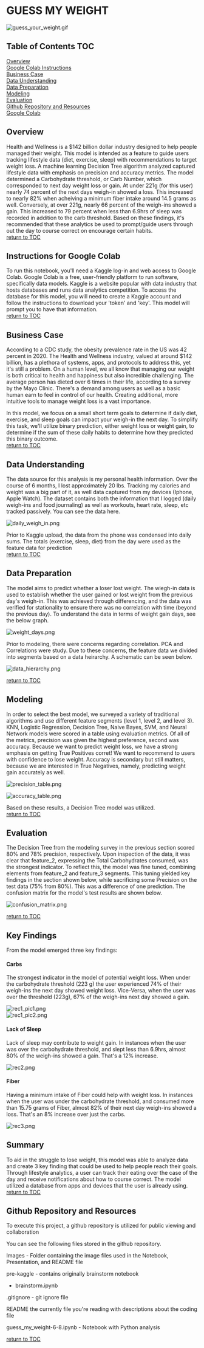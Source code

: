 # GUESS MY WEIGHT 

![guess_your_weight.gif](images/guess_your_weight.gif)

## Table of Contents TOC
[Overview](#overview)<br />
[Google Colab Instructions](#instructions-for-google-colab)<br />
[Business Case](#business-case)<br />
[Data Understanding](#data-understanding)<br />
[Data Preparation](#data-preparation)<br />
[Modeling](#modeling)<br />
[Evaluation](#evaluation)<br />
[Github Repository and Resources](#github-repository-and-resources)<br />
[Google Colab](https://colab.research.google.com/github/bennettandrewm/guess_my_weight/blob/master/guess_my_weight_notebook.ipynb)<br />


## Overview
Health and Wellness is a $142 billion dollar industry designed to help people managed their weight. This model is intended as a feature to guide users tracking lifestyle data (diet, exercise, sleep) with recommendations to target weight loss.  A machine learning Decision Tree algorithm analyzed captured lifestyle data with emphasis on precision and accuracy metrics. The model determined a Carbohydrate threshold, or Carb Number, which corresponded to next day weight loss or gain. At under 221g (for this user) nearly 74 percent of the next days weigh-in showed a loss. This increased to nearly 82% when acheiving a minimum fiber intake around 14.5 grams as well. Conversely, at over 221g, nearly 66 percent of the weigh-ins showed a gain. This increased to 79 percent when less than 6.9hrs of sleep was recorded in addition to the carb threshold. Based on these findings, it's recommended that these analytics be used to prompt/guide users through out the day to course correct on encourage certain habits. <br />
[return to TOC](#table-of-contents-TOC)

## Instructions for Google Colab
To run this notebook, you'll need a Kaggle log-in and web access to Google Colab. Google Colab is a free, user-friendly platform to run software, specifically data models. Kaggle is a website popular with data industry that hosts databases and runs data analytics competition. To access the database for this model, you will need to create a Kaggle account and follow the instructions to download your 'token' and 'key'. This model will prompt you to have that information. <br /> 
[return to TOC](#table-of-contents-TOC)

## Business Case
According to a CDC study, the obesity prevalence rate in the US was 42 percent in 2020. The Health and Wellness industry, valued at around $142 billion, has a plethora of systems, apps, and protocols to address this, yet it's still a problem. On a human level, we all know that managing our weight is both critical to health and happiness but also incredible challenging. The average person has dieted over 6 times in their life, according to a survey by the Mayo Clinic. There's a demand among users as well as a basic human earn to feel in control of our health. Creating additional, more intuitive tools to manage weight loss is a vast importance.

In this model, we focus on a small short term goals to determine if daily diet, exercise, and sleep goals can impact your weigh-in the next day. To simplify this task, we'll utilize binary prediction, either weight loss or weight gain, to determine if the sum of these daily habits to determine how they predicted this binary outcome.<br />
[return to TOC](#table-of-contents-TOC)

## Data Understanding
The data source for this analysis is my personal health information. Over the course of 6 months, I lost approximately 20 lbs. Tracking my calories and weight was a big part of it, as well data captured from my devices (Iphone, Apple Watch). The dataset contains both the information that I logged (daily weigh-ins and food journaling) as well as workouts, heart rate, sleep, etc tracked passively. You can see the data here.

![daily_weigh_in.png](images/daily_weigh_in.png)

Prior to Kaggle upload, the data from the phone was condensed into daily sums. The totals (exercise, sleep, diet) from the day were used as the feature data for prediction <br />
[return to TOC](#table-of-contents-TOC)

## Data Preparation
The model aims to predict whether a loser lost weight. The wiegh-in data is used to establish whether the user gained or lost weight from the previous day's weigh-in. This was achieved through differencing, and the data was verified for stationality to ensure there was no correlation with time (beyond the previous day). To understand the data in terms of weight gain days, see the below graph.

![weight_days.png](images/weight_days.png)<br />

Prior to modeling, there were concerns regarding correlation. PCA and Correlations were study. Due to these concerns, the feature data we divided into segments based on a data heirarchy. A schematic can be seen below.

![data_hierarchy.png](images/data_heirarchy.png)<br />

[return to TOC](#table-of-contents-TOC)

## Modeling
In order to select the best model, we surveyed a variety of traditional algorithms and use different feature segments (level 1, level 2, and level 3). KNN, Logistic Regression, Decision Tree, Naive Bayes, SVM, and Neural Network models were scored in a table using evaluation metrics. Of all of the metrics, precision was given the highest preference, second was accuracy. Because we want to predict weight loss, we have a strong emphasis on getting True Positives corret! We want to recommend to users with confidence to lose weight. Accuracy is secondary but still matters, because we are interested in True Negatives, namely, predicting weight gain accurately as well.

![precision_table.png](images/precision_table.png)<br />

![accuracy_table.png](images/accuracy_table.png)<br />

Based on these results, a Decision Tree model was utilized.<br />
[return to TOC](#table-of-contents-TOC)

## Evaluation
The Decision Tree from the modeling survey in the previous section scored 80% and 78% precision, respectively. Upon inspection of the data, it was clear that feature_2, expressing the Total Carbohydrates consumed, was the strongest indicator. To reflect this, the model was fine tuned, combining elements from feature_2 and feature_3 segments. This tuning yielded key findings in the section shown below, while sacrificing some Precision on the test data (75% from 80%). This was a difference of one prediction. The confusion matrix for the model's test results are shown below.<br />

![confusion_matrix.png](images/confusion_matrix.png)<br />

[return to TOC](#table-of-contents-TOC)

## Key Findings
From the model emerged three key findings:

#### Carbs
The strongest indicator in the model of potential weight loss. When under the carbohydrate threshold (223 g) the user experienced 74% of their weigh-ins the next day showed weight loss. Vice-Versa, when the user was over the threshold (223g), 67% of the weigh-ins next day showed a gain.

![rec1_pic1.png](images/rec1_pic1.png)<br />
![rec1_pic2.png](images/rec1_pic2.png)<br />

#### Lack of Sleep
Lack of sleep may contribute to weight gain. In instances when the user was over the carbohydrate threshold, and slept less than 6.9hrs, almost 80% of the weigh-ins showed a gain. That's a 12% increase.

![rec2.png](images/rec_2.png)<br />

#### Fiber
Having a minimum intake of Fiber could help with weight loss. In instances when the user was under the carbohydrate threshold, and consumed more than 15.75 grams of Fiber, almost 82% of their next day weigh-ins showed a loss. That's an 8% increase over just the carbs.

![rec3.png](images/rec_3.png)<br />

##  Summary
To aid in the struggle to lose weight, this model was able to analyze data and create 3 key finding that could be used to help people reach their goals. Through lifestyle analytics, a user can track their eating over the case of the day and receive notifications about how to course correct. The model utilized a database from apps and devices that the user is already using. <br />
[return to TOC](#table-of-contents-TOC)

## Github Repository and Resources
To execute this project, a github repository is utilized for public viewing and collaboration

You can see the following files stored in the github repository.

Images - Folder containing the image files used in the Notebook, Presentation, and README file

pre-kaggle - contains originally brainstorm notebook
- brainstorm.ipynb

.gitignore - git ignore file

README the currently file you're reading with descriptions about the coding file

guess_my_weight-6-8.ipynb - Notebook with Python analysis


[return to TOC](#table-of-contents-TOC)

